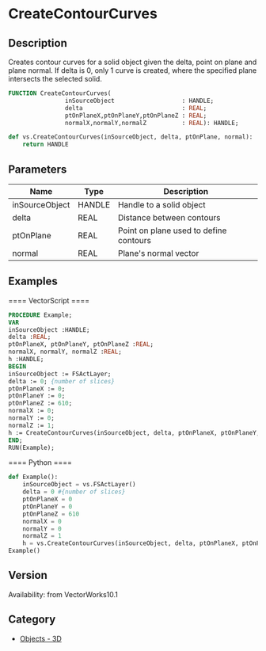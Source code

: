 # CreateContourCurves

## Description
Creates contour curves for  a solid object given the delta, point on plane and plane normal.  If delta is 0, only 1 curve is created, where the specified plane intersects the selected solid.

```pascal
FUNCTION CreateContourCurves(
				inSourceObject                   : HANDLE;
				delta                            : REAL;
				ptOnPlaneX,ptOnPlaneY,ptOnPlaneZ : REAL;
				normalX,normalY,normalZ          : REAL): HANDLE;
```

```python
def vs.CreateContourCurves(inSourceObject, delta, ptOnPlane, normal):
    return HANDLE
```

## Parameters
|Name|Type|Description|
|---|---|---|
|inSourceObject|HANDLE|Handle to a solid object|
|delta|REAL|Distance between contours|
|ptOnPlane|REAL|Point on plane used to define contours|
|normal|REAL|Plane's normal vector|

## Examples
==== VectorScript ====
```pascal
PROCEDURE Example;
VAR
inSourceObject :HANDLE; 
delta :REAL; 
ptOnPlaneX, ptOnPlaneY, ptOnPlaneZ :REAL; 
normalX, normalY, normalZ :REAL;
h :HANDLE;
BEGIN
inSourceObject := FSActLayer;
delta := 0; {number of slices}
ptOnPlaneX := 0;
ptOnPlaneY := 0;
ptOnPlaneZ := 610;
normalX := 0;
normalY := 0;
normalZ := 1;
h := CreateContourCurves(inSourceObject, delta, ptOnPlaneX, ptOnPlaneY, ptOnPlaneZ, normalX, normalY, normalZ);
END;
RUN(Example);
```
==== Python ====
```python
def Example():
	inSourceObject = vs.FSActLayer()
	delta = 0 #{number of slices}
	ptOnPlaneX = 0
	ptOnPlaneY = 0
	ptOnPlaneZ = 610
	normalX = 0
	normalY = 0
	normalZ = 1
	h = vs.CreateContourCurves(inSourceObject, delta, ptOnPlaneX, ptOnPlaneY, ptOnPlaneZ, normalX, normalY, normalZ)
Example()
```

## Version
Availability: from VectorWorks10.1

## Category
* [Objects - 3D](../Categories/Objects%20-%203D.md)
